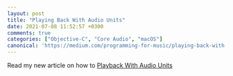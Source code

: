 ```yaml
---
layout: post
title: "Playing Back With Audio Units"
date: 2021-07-08 11:52:57 +0300
comments: true
categories: ["Objective-C", "Core Audio", "macOS"]
canonical: 'https://medium.com/programming-for-music/playing-back-with-audio-units-11c4552aa65e'
---
```


Read my new article on how to [Playback With Audio Units](https://medium.com/programming-for-music/playing-back-with-audio-units-11c4552aa65e)
